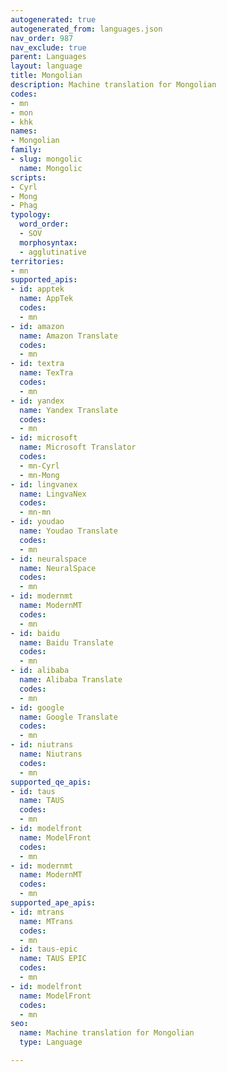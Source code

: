 ```yaml
---
autogenerated: true
autogenerated_from: languages.json
nav_order: 987
nav_exclude: true
parent: Languages
layout: language
title: Mongolian
description: Machine translation for Mongolian
codes:
- mn
- mon
- khk
names:
- Mongolian
family:
- slug: mongolic
  name: Mongolic
scripts:
- Cyrl
- Mong
- Phag
typology:
  word_order:
  - SOV
  morphosyntax:
  - agglutinative
territories:
- mn
supported_apis:
- id: apptek
  name: AppTek
  codes:
  - mn
- id: amazon
  name: Amazon Translate
  codes:
  - mn
- id: textra
  name: TexTra
  codes:
  - mn
- id: yandex
  name: Yandex Translate
  codes:
  - mn
- id: microsoft
  name: Microsoft Translator
  codes:
  - mn-Cyrl
  - mn-Mong
- id: lingvanex
  name: LingvaNex
  codes:
  - mn-mn
- id: youdao
  name: Youdao Translate
  codes:
  - mn
- id: neuralspace
  name: NeuralSpace
  codes:
  - mn
- id: modernmt
  name: ModernMT
  codes:
  - mn
- id: baidu
  name: Baidu Translate
  codes:
  - mn
- id: alibaba
  name: Alibaba Translate
  codes:
  - mn
- id: google
  name: Google Translate
  codes:
  - mn
- id: niutrans
  name: Niutrans
  codes:
  - mn
supported_qe_apis:
- id: taus
  name: TAUS
  codes:
  - mn
- id: modelfront
  name: ModelFront
  codes:
  - mn
- id: modernmt
  name: ModernMT
  codes:
  - mn
supported_ape_apis:
- id: mtrans
  name: MTrans
  codes:
  - mn
- id: taus-epic
  name: TAUS EPIC
  codes:
  - mn
- id: modelfront
  name: ModelFront
  codes:
  - mn
seo:
  name: Machine translation for Mongolian
  type: Language

---
```


